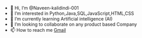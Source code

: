 - 👋 Hi, I’m @Naveen-kalidindi-001
- 👀 I’m interested in Python,Java,SQL,JavaScript,HTML,CSS
- 🌱 I’m currently learning Artificial intelligence (AI)
- 💞️ I’m looking to collaborate on any product based Company
- 📫 How to reach me [Gmail](180040695ece@gmail.com)

<!---
Naveen-kalidindi-001/Naveen-kalidindi-001 is a ✨ special ✨ repository because its `README.md` (this file) appears on your GitHub profile.
You can click the Preview link to take a look at your changes.
--->

